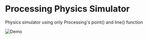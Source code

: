 # Processing Physics Simulator
Physics simulator using only Processing's point() and line() function

![Demo](https://raw.githubusercontent.com/bryanlincoln/cg-processing-simulator/master/Demo.gif)

